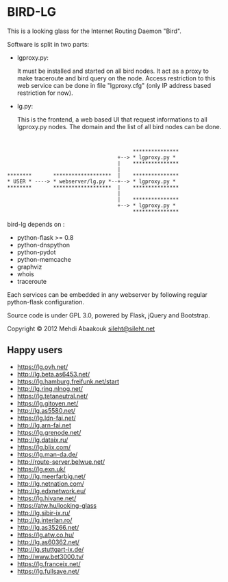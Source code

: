 BIRD-LG
=======

This is a looking glass for the Internet Routing Daemon "Bird".

Software is split in two parts:

 - lgproxy.py:

   It must be installed and started on all bird nodes. It act as a proxy to make traceroute and bird query on the node.
   Access restriction to this web service can be done in file "lgproxy.cfg" (only IP address based restriction for now).

 - lg.py:

   This is the frontend, a web based UI that request informations to all lgproxy.py nodes.
   The domain and the list of all bird nodes can be done.


```


                                         ***************
                                    +--> * lgproxy.py *
                                    |    ***************
                                    |  
********       *******************  |    ***************
* USER * ----> * webserver/lg.py *--+--> * lgproxy.py *
********       *******************  |    ***************
                                    |  
                                    |    ***************
                                    +--> * lgproxy.py *
                                         ***************
```


bird-lg depends on :

 - python-flask  >= 0.8
 - python-dnspython
 - python-pydot
 - python-memcache
 - graphviz
 - whois
 - traceroute

Each services can be embedded in any webserver by following regular python-flask configuration.

Source code is under GPL 3.0, powered by Flask, jQuery and Bootstrap.

Copyright © 2012 Mehdi Abaakouk <sileht@sileht.net>

Happy users
-----------

* https://lg.ovh.net/
* http://lg.beta.as6453.net/
* https://lg.hamburg.freifunk.net/start
* http://lg.ring.nlnog.net/
* https://lg.tetaneutral.net/
* https://lg.gitoyen.net/
* http://lg.as5580.net/
* https://lg.ldn-fai.net/
* http://lg.arn-fai.net
* https://lg.grenode.net/
* http://lg.dataix.ru/
* https://lg.blix.com/
* https://lg.man-da.de/
* http://route-server.belwue.net/
* https://lg.exn.uk/
* http://lg.meerfarbig.net/
* http://lg.netnation.com/
* http://lg.edxnetwork.eu/
* https://lg.hivane.net/
* https://atw.hu/looking-glass
* http://lg.sibir-ix.ru/
* http://lg.interlan.ro/
* http://lg.as35266.net/
* https://lg.atw.co.hu/
* http://lg.as60362.net/
* http://lg.stuttgart-ix.de/
* http://www.bet3000.tv/
* https://lg.franceix.net/
* https://lg.fullsave.net/

